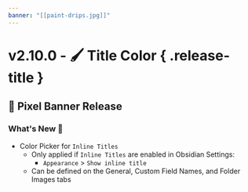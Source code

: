 ```yaml
---
banner: "[[paint-drips.jpg]]"
---
```


# v2.10.0 - 🖌️ Title Color { .release-title }
## 🚩 Pixel Banner Release

### What's New 🎉
- Color Picker for `Inline Titles`
  - Only applied if `Inline Titles` are enabled in Obsidian Settings:
    - `Appearance` > `Show inline title`
  - Can be defined on the General, Custom Field Names, and Folder Images tabs